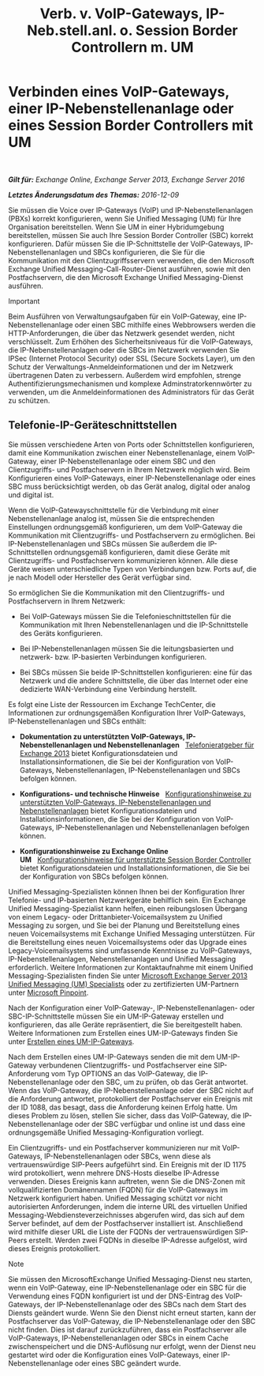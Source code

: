 ﻿---
title: 'Verb. v. VoIP-Gateways, IP-Neb.stell.anl. o. Session Border Controllern m. UM'
TOCTitle: Verbinden eines VoIP-Gateways, einer IP-Nebenstellenanlage oder eines Session Border Controllers mit UM
ms:assetid: a7cecf59-b93a-413b-bb88-29f2669ef2cf
ms:mtpsurl: https://technet.microsoft.com/de-de/library/Bb124084(v=EXCHG.150)
ms:contentKeyID: 50554889
ms.date: 04/24/2018
mtps_version: v=EXCHG.150
ms.translationtype: HT
---

# Verbinden eines VoIP-Gateways, einer IP-Nebenstellenanlage oder eines Session Border Controllers mit UM

 

_**Gilt für:** Exchange Online, Exchange Server 2013, Exchange Server 2016_

_**Letztes Änderungsdatum des Themas:** 2016-12-09_

Sie müssen die Voice over IP-Gateways (VoIP) und IP-Nebenstellenanlagen (PBXs) korrekt konfigurieren, wenn Sie Unified Messaging (UM) für Ihre Organisation bereitstellen. Wenn Sie UM in einer Hybridumgebung bereitstellen, müssen Sie auch Ihre Session Border Controller (SBC) korrekt konfigurieren. Dafür müssen Sie die IP-Schnittstelle der VoIP-Gateways, IP-Nebenstellenanlagen und SBCs konfigurieren, die Sie für die Kommunikation mit den Clientzugriffsservern verwenden, die den Microsoft Exchange Unified Messaging-Call-Router-Dienst ausführen, sowie mit den Postfachservern, die den Microsoft Exchange Unified Messaging-Dienst ausführen.


> [!IMPORTANT]
> Beim Ausführen von Verwaltungsaufgaben für ein VoIP-Gateway, eine IP-Nebenstellenanlage oder einen SBC mithilfe eines Webbrowsers werden die HTTP-Anforderungen, die über das Netzwerk gesendet werden, nicht verschlüsselt. Zum Erhöhen des Sicherheitsniveaus für die VoIP-Gateways, die IP-Nebenstellenanlagen oder die SBCs im Netzwerk verwenden Sie IPSec (Internet Protocol Security) oder SSL (Secure Sockets Layer), um den Schutz der Verwaltungs-Anmeldeinformationen und der im Netzwerk übertragenen Daten zu verbessern. Außerdem wird empfohlen, strenge Authentifizierungsmechanismen und komplexe Adminstratorkennwörter zu verwenden, um die Anmeldeinformationen des Administrators für das Gerät zu schützen.



## Telefonie-IP-Geräteschnittstellen

Sie müssen verschiedene Arten von Ports oder Schnittstellen konfigurieren, damit eine Kommunikation zwischen einer Nebenstellenanlage, einem VoIP-Gateway, einer IP-Nebenstellenanlage oder einem SBC und den Clientzugriffs- und Postfachservern in Ihrem Netzwerk möglich wird. Beim Konfigurieren eines VoIP-Gateways, einer IP-Nebenstellenanlage oder eines SBC muss berücksichtigt werden, ob das Gerät analog, digital oder analog und digital ist.

Wenn die VoIP-Gatewayschnittstelle für die Verbindung mit einer Nebenstellenanlage analog ist, müssen Sie die entsprechenden Einstellungen ordnungsgemäß konfigurieren, um dem VoIP-Gateway die Kommunikation mit Clientzugriffs- und Postfachservern zu ermöglichen. Bei IP-Nebenstellenanlagen und SBCs müssen Sie außerdem die IP-Schnittstellen ordnungsgemäß konfigurieren, damit diese Geräte mit Clientzugriffs- und Postfachservern kommunizieren können. Alle diese Geräte weisen unterschiedliche Typen von Verbindungen bzw. Ports auf, die je nach Modell oder Hersteller des Gerät verfügbar sind.

So ermöglichen Sie die Kommunikation mit den Clientzugriffs- und Postfachservern in Ihrem Netzwerk:

  - Bei VoIP-Gateways müssen Sie die Telefonieschnittstellen für die Kommunikation mit Ihren Nebenstellenanlagen und die IP-Schnittstelle des Geräts konfigurieren.

  - Bei IP-Nebenstellenanlagen müssen Sie die leitungsbasierten und netzwerk- bzw. IP-basierten Verbindungen konfigurieren.

  - Bei SBCs müssen Sie beide IP-Schnittstellen konfigurieren: eine für das Netzwerk und die andere Schnittstelle, die über das Internet oder eine dedizierte WAN-Verbindung eine Verbindung herstellt.

Es folgt eine Liste der Ressourcen im Exchange TechCenter, die Informationen zur ordnungsgemäßen Konfiguration Ihrer VoIP-Gateways, IP-Nebenstellenanlagen und SBCs enthält:

  - **Dokumentation zu unterstützten VoIP-Gateways, IP-Nebenstellenanlagen und Nebenstellenanlagen**   [Telefonieratgeber für Exchange 2013](telephony-advisor-for-exchange-2013-exchange-2013-help.md) bietet Konfigurationsdateien und Installationsinformationen, die Sie bei der Konfiguration von VoIP-Gateways, Nebenstellenanlagen, IP-Nebenstellenanlagen und SBCs befolgen können.

  - **Konfigurations- und technische Hinweise**   [Konfigurationshinweise zu unterstützten VoIP-Gateways, IP-Nebenstellenanlagen und Nebenstellenanlagen](configuration-notes-for-supported-voip-gateways-ip-pbxs-and-pbxs-exchange-2013-help.md) bietet Konfigurationsdateien und Installationsinformationen, die Sie bei der Konfiguration von VoIP-Gateways, IP-Nebenstellenanlagen und Nebenstellenanlagen befolgen können.

  - **Konfigurationshinweise zu Exchange Online UM**   [Konfigurationshinweise für unterstützte Session Border Controller](configuration-notes-for-supported-session-border-controllers-exchange-2013-help.md) bietet Konfigurationsdateien und Installationsinformationen, die Sie bei der Konfiguration von SBCs befolgen können.

Unified Messaging-Spezialisten können Ihnen bei der Konfiguration Ihrer Telefonie- und IP-basierten Netzwerkgeräte behilflich sein. Ein Exchange Unified Messaging-Spezialist kann helfen, einen reibungslosen Übergang von einem Legacy- oder Drittanbieter-Voicemailsystem zu Unified Messaging zu sorgen, und Sie bei der Planung und Bereitstellung eines neuen Voicemailsystems mit Exchange Unified Messaging unterstützen. Für die Bereitstellung eines neuen Voicemailsystems oder das Upgrade eines Legacy-Voicemailsystems sind umfassende Kenntnisse zu VoIP-Gateways, IP-Nebenstellenanlagen, Nebenstellenanlagen und Unified Messaging erforderlich. Weitere Informationen zur Kontaktaufnahme mit einem Unified Messaging-Spezialisten finden Sie unter [Microsoft Exchange Server 2013 Unified Messaging (UM) Specialists](https://go.microsoft.com/fwlink/p/?linkid=262708) oder zu zertifizierten UM-Partnern unter [Microsoft Pinpoint](https://go.microsoft.com/fwlink/p/?linkid=261951).

Nach der Konfiguration einer VoIP-Gateway-, IP-Nebenstellenanlagen- oder SBC-IP-Schnittstelle müssen Sie ein UM-IP-Gateway erstellen und konfigurieren, das alle Geräte repräsentiert, die Sie bereitgestellt haben. Weitere Informationen zum Erstellen eines UM-IP-Gateways finden Sie unter [Erstellen eines UM-IP-Gateways](create-a-um-ip-gateway-exchange-2013-help.md).

Nach dem Erstellen eines UM-IP-Gateways senden die mit dem UM-IP-Gateway verbundenen Clientzugriffs- und Postfachserver eine SIP-Anforderung vom Typ OPTIONS an das VoIP-Gateway, die IP-Nebenstellenanlage oder den SBC, um zu prüfen, ob das Gerät antwortet. Wenn das VoIP-Gateway, die IP-Nebenstellenanlage oder der SBC nicht auf die Anforderung antwortet, protokolliert der Postfachserver ein Ereignis mit der ID 1088, das besagt, dass die Anforderung keinen Erfolg hatte. Um dieses Problem zu lösen, stellen Sie sicher, dass das VoIP-Gateway, die IP-Nebenstellenanlage oder der SBC verfügbar und online ist und dass eine ordnungsgemäße Unified Messaging-Konfiguration vorliegt.

Ein Clientzugriffs- und ein Postfachserver kommunizieren nur mit VoIP-Gateways, IP-Nebenstellenanlagen oder SBCs, wenn diese als vertrauenswürdige SIP-Peers aufgeführt sind. Ein Ereignis mit der ID 1175 wird protokolliert, wenn mehrere DNS-Hosts dieselbe IP-Adresse verwenden. Dieses Ereignis kann auftreten, wenn Sie die DNS-Zonen mit vollqualifizierten Domänennamen (FQDN) für die VoIP-Gateways im Netzwerk konfiguriert haben. Unified Messaging schützt vor nicht autorisierten Anforderungen, indem die interne URL des virtuellen Unified Messaging-Webdiensteverzeichnisses abgerufen wird, das sich auf dem Server befindet, auf dem der Postfachserver installiert ist. Anschließend wird mithilfe dieser URL die Liste der FQDNs der vertrauenswürdigen SIP-Peers erstellt. Werden zwei FQDNs in dieselbe IP-Adresse aufgelöst, wird dieses Ereignis protokolliert.


> [!NOTE]
> Sie müssen den MicrosoftExchange Unified Messaging-Dienst neu starten, wenn ein VoIP-Gateway, eine IP-Nebenstellenanlage oder ein SBC für die Verwendung eines FQDN konfiguriert ist und der DNS-Eintrag des VoIP-Gateways, der IP-Nebenstellenanlage oder des SBCs nach dem Start des Diensts geändert wurde. Wenn Sie den Dienst nicht erneut starten, kann der Postfachserver das VoIP-Gateway, die IP-Nebenstellenanlage oder den SBC nicht finden. Dies ist darauf zurückzuführen, dass ein Postfachserver alle VoIP-Gateways, IP-Nebenstellenanlagen oder SBCs in einem Cache zwischenspeichert und die DNS-Auflösung nur erfolgt, wenn der Dienst neu gestartet wird oder die Konfiguration eines VoIP-Gateways, einer IP-Nebenstellenanlage oder eines SBC geändert wurde.


